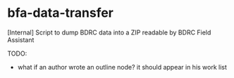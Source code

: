 # bfa-data-transfer
[Internal] Script to dump BDRC data into a ZIP readable by BDRC Field Assistant

TODO:
- what if an author wrote an outline node? it should appear in his work list